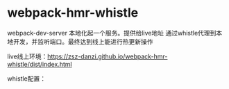 # webpack-hmr-whistle
webpack-dev-server 本地化起一个服务。提供给live地址  通过whistle代理到本地开发，并监听端口。最终达到线上能进行热更新操作

live线上环境：https://zsz-danzi.github.io/webpack-hmr-whistle/dist/index.html

whistle配置：
